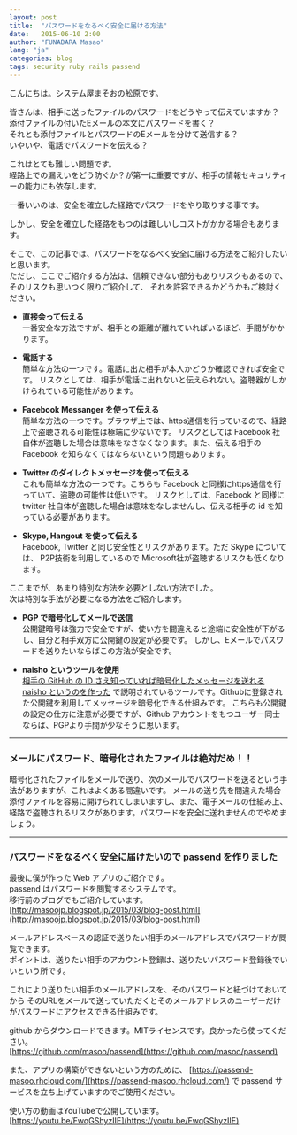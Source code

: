```yaml
---
layout: post
title:  "パスワードをなるべく安全に届ける方法"
date:   2015-06-10 2:00
author: "FUNABARA Masao"
lang: "ja"
categories: blog
tags: security ruby rails passend
---
```


こんにちは。システム屋まそおの舩原です。

皆さんは、相手に送ったファイルのパスワードをどうやって伝えていますか？  
添付ファイルの付いたEメールの本文にパスワードを書く？  
それとも添付ファイルとパスワードのEメールを分けて送信する？  
いやいや、電話でパスワードを伝える？


これはとても難しい問題です。  
経路上での漏えいをどう防ぐか？が第一に重要ですが、相手の情報セキュリティーの能力にも依存します。


一番いいのは、安全を確立した経路でパスワードをやり取りする事です。

しかし、安全を確立した経路をもつのは難しいしコストがかかる場合もあります。

そこで、この記事では、パスワードをなるべく安全に届ける方法をご紹介したいと思います。  
ただし、ここでご紹介する方法は、信頼できない部分もありリスクもあるので、そのリスクも思いつく限りご紹介して、
それを許容できるかどうかもご検討ください。


* **直接会って伝える**  
  一番安全な方法ですが、相手との距離が離れていればいるほど、手間がかかります。

* **電話する**  
  簡単な方法の一つです。電話に出た相手が本人かどうか確認できれば安全です。
  リスクとしては、相手が電話に出れないと伝えられない。盗聴器がしかけられている可能性があります。

* **Facebook Messanger を使って伝える**  
  簡単な方法の一つです。ブラウザ上では、https通信を行っているので、経路上で盗聴される可能性は極端に少ないです。
  リスクとしては Facebook 社自体が盗聴した場合は意味をなさなくなります。また、伝える相手の Facebook を知らなくてはならないという問題もあります。

* **Twitter のダイレクトメッセージを使って伝える**  
  これも簡単な方法の一つです。こちらも Facebook と同様にhttps通信を行っていて、盗聴の可能性は低いです。
  リスクとしては、Facebook と同様に twitter 社自体が盗聴した場合は意味をなしませんし、伝える相手の id を知っている必要があります。

* **Skype, Hangout を使って伝える**  
  Facebook, Twitter と同じ安全性とリスクがあります。ただ Skype については、 P2P技術を利用しているので Microsoft社が盗聴するリスクも低くなります。

ここまでが、あまり特別な方法を必要としない方法でした。  
次は特別な手法が必要になる方法をご紹介します。

* **PGP で暗号化してメールで送信**  
  公開鍵暗号は強力で安全ですが、使い方を間違えると途端に安全性が下がるし、自分と相手双方に公開鍵の設定が必要です。
  しかし、Eメールでパスワードを送りたいならばこの方法が安全です。

* **naisho というツールを使用**  
  [相手の GitHub の ID さえ知っていれば暗号化したメッセージを送れる naisho というのを作った](http://moznion.hatenadiary.com/entry/2015/02/05/091200)
  で説明されているツールです。Githubに登録された公開鍵を利用してメッセージを暗号化できる仕組みです。
  こちらも公開鍵の設定の仕方に注意が必要ですが、Github アカウントをもつユーザー同士ならば、PGPより手間が少なそうに思います。

---

### メールにパスワード、暗号化されたファイルは絶対だめ！！

暗号化されたファイルをメールで送り、次のメールでパスワードを送るという手法がありますが、これはよくある間違いです。
メールの送り先を間違えた場合添付ファイルを容易に開けられてしまいますし、また、電子メールの仕組み上、経路で盗聴されるリスクがあります。パスワードを安全に送れませんのでやめましょう。

---

### パスワードをなるべく安全に届けたいので passend を作りました

最後に僕が作った Web アプリのご紹介です。  
passend はパスワードを閲覧するシステムです。  
移行前のブログでもご紹介しています。  
[http://masoojp.blogspot.jp/2015/03/blog-post.html](http://masoojp.blogspot.jp/2015/03/blog-post.html)

メールアドレスベースの認証で送りたい相手のメールアドレスでパスワードが閲覧できます。  
ポイントは、送りたい相手のアカウント登録は、送りたいパスワード登録後でいいという所です。

これにより送りたい相手のメールアドレスを、そのパスワードと紐づけておいてから
そのURLをメールで送っていただくとそのメールアドレスのユーザーだけがパスワードにアクセスできる仕組みです。

github からダウンロードできます。MITライセンスです。良かったら使ってください。  
[https://github.com/masoo/passend](https://github.com/masoo/passend) 

また、アプリの構築ができないという方のために、
[https://passend-masoo.rhcloud.com/](https://passend-masoo.rhcloud.com/)
で passend サービスを立ち上げていますのでご使用ください。

使い方の動画はYouTubeで公開しています。  
[https://youtu.be/FwqGShyzIIE](https://youtu.be/FwqGShyzIIE)

